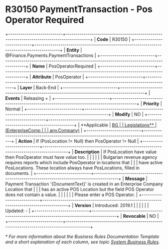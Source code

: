 ﻿---
erp.type: business-rule
erp.entity: Finance.Payments.PaymentTransactions
---

# R30150 PaymentTransaction - Pos Operator Required
+---------------------------+------------------------------------------------------------------------------------------+
| **Code**                  | R30150                                                                                   |
+---------------------------+------------------------------------------------------------------------------------------+
| **Entity**                | @Finance.Payments.PaymentTransactions                                                    |
+---------------------------+------------------------------------------------------------------------------------------+
| **Name**                  | PosOperatorRequired                                                                      |
+---------------------------+------------------------------------------------------------------------------------------+
| **Attribute**             | PosOperator                                                                              |
+---------------------------+------------------------------------------------------------------------------------------+
| **Layer**                 | Back-End                                                                                 |
+---------------------------+------------------------------------------------------------------------------------------+
| **Events**                | Releasing +                                                                              |
+---------------------------+------------------------------------------------------------------------------------------+
| **Priority**              | Normal                                                                                   |
+---------------------------+------------------------------------------------------------------------------------------+
| **Modify**                | NO                                                                                       |
+---------------------------+------------------------------------------------------------------------------------------+
| **Applicable              | [BG                                                                                      |
| Legislations**            | (EnterpriseComp                                                                          |
|                           | any.Company)](xref:applicable-legislations)                                              |
+---------------------------+------------------------------------------------------------------------------------------+
| **Action**                | If (PosLocation != Null) then PosOperator != Null                                        |
+---------------------------+------------------------------------------------------------------------------------------+
| **Description**           | If PosLocation have value then PosOperator must have value too.                          |
|                           |                                                                                          |
|                           | Bulgarian revenue agency requires reports which include PosOperator in locations that    |
|                           | have active PosLocations. These location always have PosLocations, filled in documents.  |
+---------------------------+------------------------------------------------------------------------------------------+
| **Message**               | Payment Transaction \'{DocumentText}\' is created in an Enterprise Company Location that |
|                           | has an active POS Location but the field POS Operator does not contain a value.          |
|                           |                                                                                          |
|                           | Please enter a POS Operator.                                                             |
+---------------------------+------------------------------------------------------------------------------------------+
| **Version**               | Introduced: 2019.1                                                                       |
|                           |                                                                                          |
|                           | Updated: -                                                                               |
+---------------------------+------------------------------------------------------------------------------------------+
| **Revocable**             | NO                                                                                       |
+---------------------------+------------------------------------------------------------------------------------------+

*\* For more information about the Business Rules Documentation Template and a short explanation of each column, see
topic [System Business Rules](../templates/template-description-system-business-rules.md).*
